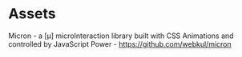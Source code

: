 # Assets

Micron - a [μ] microInteraction library built with CSS Animations and controlled by JavaScript Power - https://github.com/webkul/micron